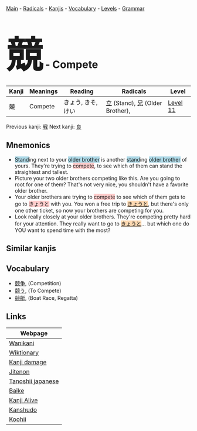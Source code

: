 <style> bigfont {font-size: 100px}</style>
[Main](../index.md) -
[Radicals](../radicals.md) -
[Kanjis](../kanjis.md) -
[Vocabulary](../vocabulary.md) -
[Levels](../levels.md) -
[Grammar](../grammar.md)
# <bigfont> 競</bigfont> - Compete 

| Kanji | Meanings | Reading | Radicals | Level |
| --- | --- | --- | --- | --- |
| 競 | Compete | きょう, きそ, けい | [立](../radicals/立.md) (Stand), [兄](../radicals/兄.md) (Older Brother),  | [Level 11](../levels/wk_level11.md) |

Previous kanji: [戦](戦.md) Next kanji: [良](良.md) 

## Mnemonics
 * <span style="background-color:#ADD8E6"> Stand</span>ing next to your <span style="background-color:#ADD8E6"> older brother</span> is another <span style="background-color:#ADD8E6"> stand</span>ing <span style="background-color:#ADD8E6"> older brother</span> of yours. They're trying to <span style="background-color:#ffcccb"> compete</span>, to see which of them can stand the straightest and tallest.
* Picture your two older brothers competing like this. Are you going to root for one of them? That's not very nice, you shouldn't have a favorite older brother.
* Your older brothers are trying to <span style="background-color:#ffcccb"> compete</span> to see which of them gets to go to <span style="background-color:#ffcccb"> きょうと</span> with you. You won a free trip to <span style="background-color:#fed8b1"> [きょうと](https://jisho.org/search/きょうと)</span>, but there's only one other ticket, so now your brothers are competing for you.
* Look really closely at your older brothers. They're competing pretty hard for your attention. They really want to go to <span style="background-color:#fed8b1"> [きょうと](https://jisho.org/search/きょうと)</span>... but which one do YOU want to spend time with the most?


## Similar kanjis
 


## Vocabulary
 * [競争](../vocabulary/競.md), (Competition)
* [競う](../vocabulary/競.md), (To Compete)
* [競艇](../vocabulary/競.md), (Boat Race, Regatta)



## Links 

| Webpage |
| --- |
| [Wanikani          ](https://www.wanikani.com/kanji/競) |
| [Wiktionary        ](https://en.wiktionary.org/wiki/競) |
| [Kanji damage      ](http://www.kanjidamage.com/kanji/search?utf8=✓&q=競) |
| [Jitenon           ](https://jitenon.com/kanji/競) |
| [Tanoshii japanese ](https://www.tanoshiijapanese.com/dictionary/kanji.cfm?k=競) |
| [Baike             ](https://baike.baidu.com/item/競) |
| [Kanji Alive       ](https://app.kanjialive.com/競) |
| [Kanshudo          ](https://www.kanshudo.com/searchmn?q=競) |
| [Koohii            ](https://kanji.koohii.com/study/kanji/競) |
